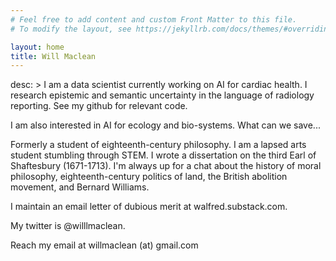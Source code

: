 ```yaml
---
# Feel free to add content and custom Front Matter to this file.
# To modify the layout, see https://jekyllrb.com/docs/themes/#overriding-theme-defaults

layout: home
title: Will Maclean
---
```

desc:  >
I am a data scientist currently working on AI for cardiac health. I research epistemic and semantic uncertainty in the language of radiology reporting. See my github for relevant code.

I am also interested in AI for ecology and bio-systems. What can we save...

Formerly a student of eighteenth-century philosophy. I am a lapsed arts student stumbling through STEM. I wrote a dissertation on the third Earl of Shaftesbury (1671-1713). I'm always up for a chat about the history of moral philosophy, eighteenth-century politics of land, the British abolition movement, and Bernard Williams. 

I maintain an email letter of dubious merit at walfred.substack.com.

My twitter is @willlmaclean.

Reach my email at willmaclean (at) gmail.com
